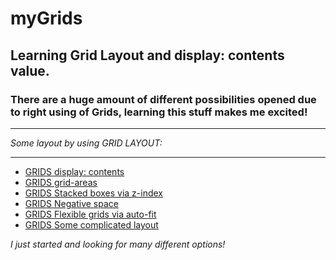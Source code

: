 # myGrids
## Learning Grid Layout and display: contents value.
### There are a huge amount of different possibilities opened due to right using of Grids, learning this stuff makes me excited!

---

_Some layout by using GRID LAYOUT:_

---

* [GRIDS display: contents](https://deniolp.github.io/myGrids/index.html#1)
* [GRIDS grid-areas](https://deniolp.github.io/myGrids/index.html#2)
* [GRIDS Stacked boxes via z-index](https://deniolp.github.io/myGrids/index.html#3)
* [GRIDS Negative space](https://deniolp.github.io/myGrids/index.html#4)
* [GRIDS Flexible grids via auto-fit](https://deniolp.github.io/myGrids/index.html#5)
* [GRIDS Some complicated layout](https://deniolp.github.io/myGrids/index.html#6)

_I just started and looking for many different options!_

